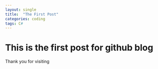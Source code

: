 ```yaml
---
layout: single
title:  "The First Post"
categories: coding
tags: C#
---
```


# This is the first post for github blog
Thank you for visiting
